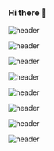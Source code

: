 ### Hi there 👋

![header](https://capsule-render.vercel.app/api?type=slice&animation=blinking&color=auto&height=200&section=header&text=hello&fontSize=100)


![header](https://img.shields.io/badge/-c-A8B9CC?style=flat-square&logo=C&logoColor=white)

![header](https://img.shields.io/badge/Python-3776AB?style=flat-square&logo=python&logoColor=white)

![header](https://img.shields.io/badge/-Java-007396?style=flat-square&logo=Java&logoColor=white)

![header](https://img.shields.io/badge/-C%2B%2B-00599C?style=flat-square&logo=c%2B%2B&logoColor=white)

![header](https://img.shields.io/badge/-MySQL-4479A1?style=flat-square&logo=MySQL&logoColor=white)

![header](https://img.shields.io/badge/-Git-F05032?style=flat-square&logo=Git&logoColor=white)


![header](https://capsule-render.vercel.app/api?type=slice&animation=blinking&color=auto&height=200&section=footer&text=&fontSize=70)

<!--
**he-reme/he-reme** is a ✨ _special_ ✨ repository because its `README.md` (this file) appears on your GitHub profile.


Here are some ideas to get you started:

- 🔭 I’m currently working on ...
- 🌱 I’m currently learning ...
- 👯 I’m looking to collaborate on ...
- 🤔 I’m looking for help with ...
- 💬 Ask me about ...
- 📫 How to reach me: ...
- 😄 Pronouns: ...
- ⚡ Fun fact: ...
-->

